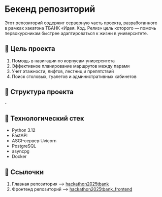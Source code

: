 # Бекенд репозиторий

Этот репозиторий содержит серверную часть проекта, разработанного в рамках хакатона ТБАНК «Идея. Код. Релиз»
цель которого — помочь первокурсникам быстрее адаптироваться к жизни в университете. 

## 🧭 Цель проекта

1. Помощь в навигации по корпусам университета
2. Эффективное планирование маршрутов между парами
3. Учет этажности, лифтов, лестниц и препятствий
4. Поиск столовых, туалетов и административных кабинетов

## 📁 Структура проекта
```
-
```

## 🧰 Технологический стек

- Python 3.12
- FastAPI 
- ASGI-сервер Uvicorn 
- PostgreSQL
- asyncpg
- Docker

## 🔗 Ссылочки 
1. Главная репозитория --> <a href="https://github.com/Wyndace/hackathon2025tbank/tree/main">hackathon2025tbank</a>
2. Фронтенд репозиторий --> <a href="https://github.com/Wyndace/hackathon2025tbank_frontend/">hackathon2025tbank_frontend</a>
